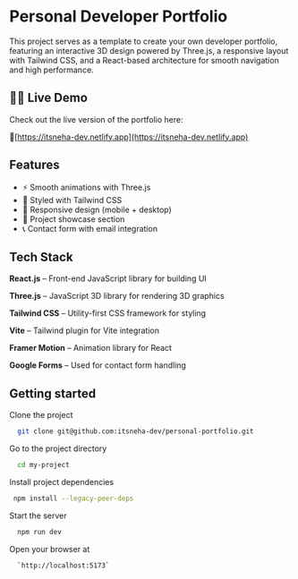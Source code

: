 
# Personal Developer Portfolio

This project serves as a template to create your own developer portfolio, featuring an interactive 3D design powered by Three.js, a responsive layout with Tailwind CSS, and a React-based architecture for smooth navigation and high performance.



## 👩‍💻 Live Demo

Check out the live version of the portfolio here: 

 🔗[https://itsneha-dev.netlify.app](https://itsneha-dev.netlify.app)



## Features

-  ⚡ Smooth animations with Three.js
- 🎨 Styled with Tailwind CSS
- 🧭 Responsive design (mobile + desktop)
- 📂 Project showcase section
- 📞 Contact form with email integration



## Tech Stack

**React.js** – Front-end JavaScript library for building UI

**Three.js** – JavaScript 3D library for rendering 3D graphics

**Tailwind CSS** – Utility-first CSS framework for styling

**Vite** – Tailwind plugin for Vite integration

**Framer Motion** – Animation library for React

**Google Forms** – Used for contact form handling


## Getting started

Clone the project

```bash
  git clone git@github.com:itsneha-dev/personal-portfolio.git
```

Go to the project directory

```bash
  cd my-project
```

Install project dependencies

```bash
 npm install --legacy-peer-deps
```

Start the server

```bash
  npm run dev
```
Open your browser at 

```bash
  `http://localhost:5173`
```

